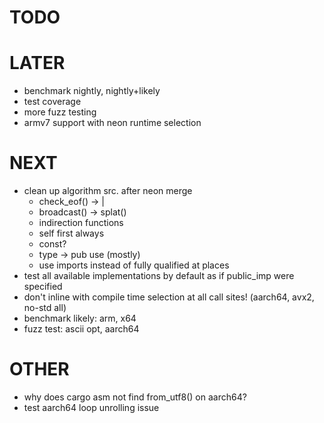 # TODO

# LATER
* benchmark nightly, nightly+likely
* test coverage
* more fuzz testing
* armv7 support with neon runtime selection

# NEXT
* clean up algorithm src. after neon merge
  * check_eof() -> |
  * broadcast() -> splat()
  * indirection functions
  * self first always
  * const?
  * type -> pub use (mostly)
  * use imports instead of fully qualified at places
* test all available implementations by default as if public_imp were specified
* don't inline with compile time selection at all call sites! (aarch64, avx2, no-std all)
* benchmark likely: arm, x64
* fuzz test: ascii opt, aarch64

# OTHER
* why does cargo asm not find from_utf8() on aarch64?
* test aarch64 loop unrolling issue